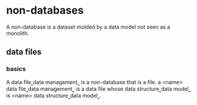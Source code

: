 # non-databases 

A non-database is a dataset molded by a data model not seen as a monolith.

## data files

### basics

A data file⎵data management⎵ is a non-database that is a file.
a &lt;name&gt; data file⎵data management⎵ is a data file whose data structure⎵data model⎵ is &lt;name&gt; data structure⎵data model⎵.
